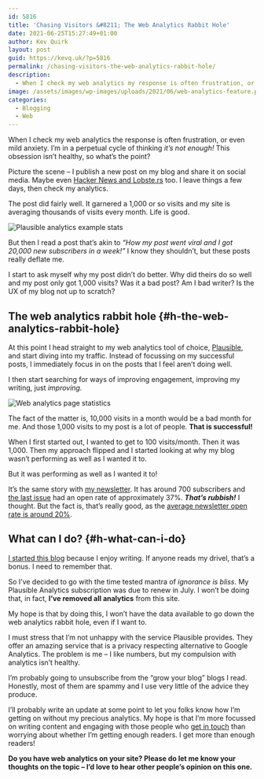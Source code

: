 ```yaml
---
id: 5816
title: 'Chasing Visitors &#8211; The Web Analytics Rabbit Hole'
date: 2021-06-25T15:27:49+01:00
author: Kev Quirk
layout: post
guid: https://kevq.uk/?p=5816
permalink: /chasing-visitors-the-web-analytics-rabbit-hole/
description:
  - When I check my web analytics my response is often frustration, or even mild anxiety. It's not healthy, so what's the point?
image: /assets/images/wp-images/uploads/2021/06/web-analytics-feature.png
categories:
  - Blogging
  - Web
---
```

<p class="medium">
  When I check my web analytics the response is often frustration, or even mild anxiety. I&#8217;m in a perpetual cycle of thinking <em>it&#8217;s not enough! </em>This obsession isn&#8217;t healthy, so what&#8217;s the point?
</p>

Picture the scene &#8211; I publish a new post on my blog and share it on social media. Maybe even [Hacker News and Lobste.rs](https://kevq.uk/notes/why-lobste-rs-is-better-than-hacker-news/) too. I leave things a few days, then check my analytics.

The post did fairly well. It garnered a 1,000 or so visits and my site is averaging thousands of visits every month. Life is good.

<img loading="lazy" width="1085" height="456" src="/assets/images/wp-images/2021/06/plausible-stats-jan-2021.png" alt="Plausible analytics example stats" class="wp-image-5891" srcset="/assets/images/wp-images/2021/06/plausible-stats-jan-2021.png 1085w, /assets/images/wp-images/2021/06/plausible-stats-jan-2021-610x256.png 610w, /assets/images/wp-images/2021/06/plausible-stats-jan-2021-768x323.png 768w" sizes="(max-width: 1085px) 100vw, 1085px" />  

But then I read a post that&#8217;s akin to _&#8220;How my post went viral and I got 20,000 new subscribers in a week!&#8221;_ I know they shouldn&#8217;t, but these posts really deflate me.

I start to ask myself why my post didn&#8217;t do better. Why did theirs do so well and my post only got 1,000 visits? Was it a bad post? Am I bad writer? Is the UX of my blog not up to scratch?

## The web analytics rabbit hole {#h-the-web-analytics-rabbit-hole}

At this point I head straight to my web analytics tool of choice, <a href="https://plausible.io" target="_blank" rel="noreferrer noopener">Plausible</a>, and start diving into my traffic. Instead of focussing on my successful posts, I immediately focus in on the posts that I feel aren&#8217;t doing well.

I then start searching for ways of improving engagement, improving my writing, just _improving._

<img loading="lazy" width="1088" height="437" src="/assets/images/wp-images/2021/06/plausible-stats-list-jan-2021.png" alt="Web analytics page statistics" class="wp-image-5896" srcset="/assets/images/wp-images/2021/06/plausible-stats-list-jan-2021.png 1088w, /assets/images/wp-images/2021/06/plausible-stats-list-jan-2021-610x245.png 610w, /assets/images/wp-images/2021/06/plausible-stats-list-jan-2021-768x308.png 768w" sizes="(max-width: 1088px) 100vw, 1088px" />  

The fact of the matter is, 10,000 visits in a month would be a bad month for me. And those 1,000 visits to my post is a lot of people. **That is successful!**

When I first started out, I wanted to get to 100 visits/month. Then it was 1,000. Then my approach flipped and I started looking at why my blog wasn&#8217;t performing as well as I wanted it to.

<p class="medium">
  But it was performing as well as I wanted it to!
</p>

It&#8217;s the same story with [my newsletter](https://kevq.uk/newsletter/). It has around 700 subscribers and <a href="https://metaletter.net/meta-letter-13-unlucky-for-some/" target="_blank" rel="noreferrer noopener">the last issue</a> had an open rate of approximately 37%. **_That&#8217;s rubbish!_** I thought. But the fact is, that&#8217;s really good, as the <a href="https://mailchimp.com/resources/email-marketing-benchmarks/" target="_blank" rel="noreferrer noopener">average newsletter open rate is around 20%</a>.

## What can I do? {#h-what-can-i-do}

<a href="https://kevq.uk/notes/why-i-have-a-blog/" target="_blank" rel="noreferrer noopener">I started this blog</a> because I enjoy writing. If anyone reads my drivel, that&#8217;s a bonus. I need to remember that.

So I&#8217;ve decided to go with the time tested mantra of _ignorance is bliss_. My Plausible Analytics subscription was due to renew in July. I won&#8217;t be doing that, in fact, **I&#8217;ve removed all analytics** from this site.

My hope is that by doing this, I won&#8217;t have the data available to go down the web analytics rabbit hole, even if I want to.

I must stress that I&#8217;m not unhappy with the service Plausible provides. They offer an amazing service that is a privacy respecting alternative to Google Analytics. The problem is me &#8211; I like numbers, but my compulsion with analytics isn&#8217;t healthy.

I&#8217;m probably going to unsubscribe from the &#8220;grow your blog&#8221; blogs I read. Honestly, most of them are spammy and I use very little of the advice they produce.

I&#8217;ll probably write an update at some point to let you folks know how I&#8217;m getting on without my precious analytics. My hope is that I&#8217;m more focussed on writing content and engaging with those people who [get in touch](https://kevq.uk/contact/) than worrying about whether I&#8217;m getting enough readers. I get more than enough readers!

**Do you have web analytics on your site? Please do let me know your thoughts on the topic &#8211; I&#8217;d love to hear other people&#8217;s opinion on this one.**
